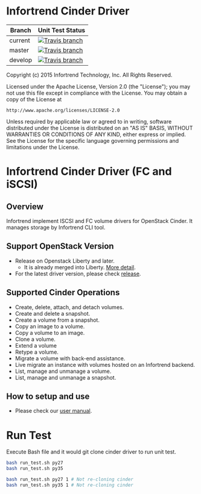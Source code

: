 Infortrend Cinder Driver
=============
| Branch  | Unit Test Status |
| ------- | ------------ |
| current | [![Travis branch][travis-ci-img]][travis-ci-url] |
| master  | [![Travis branch][travis-ci-master-img]][travis-ci-master-url] |
| develop | [![Travis branch][travis-ci-dev-img]][travis-ci-dev-url] |

Copyright (c) 2015 Infortrend Technology, Inc. All Rights Reserved.

Licensed under the Apache License, Version 2.0 (the "License"); you may
not use this file except in compliance with the License. You may obtain
a copy of the License at

    http://www.apache.org/licenses/LICENSE-2.0

Unless required by applicable law or agreed to in writing, software
distributed under the License is distributed on an "AS IS" BASIS, WITHOUT
WARRANTIES OR CONDITIONS OF ANY KIND, either express or implied. See the
License for the specific language governing permissions and limitations
under the License.

# Infortrend Cinder Driver (FC and iSCSI)

## Overview
Infortrend implement ISCSI and FC volume drivers for OpenStack Cinder.
It manages storage by Infortrend CLI tool.

## Support OpenStack Version

- Release on Openstack Liberty and later.
  + It is already merged into Liberty. [More detail](https://blueprints.launchpad.net/cinder/+spec/infortrend-iscsi-fc-volume-driver).
- For the latest driver version, please check [release](https://github.com/infortrend-openstack/infortrend-cinder-driver/releases).

## Supported Cinder Operations

- Create, delete, attach, and detach volumes.
- Create and delete a snapshot.
- Create a volume from a snapshot.
- Copy an image to a volume.
- Copy a volume to an image.
- Clone a volume.
- Extend a volume
- Retype a volume.
- Migrate a volume with back-end assistance.
- Live migrate an instance with volumes hosted on an Infortrend backend.
- List, manage and unmanage a volume.
- List, manage and unmanage a snapshot.

## How to setup and use

- Please check our [user manual](https://github.com/infortrend-openstack/openstack-cinder-manaul).

# Run Test

Execute Bash file and it would git clone cinder driver to run unit test.
```bash
bash run_test.sh py27
bash run_test.sh py35

bash run_test.sh py27 1 # Not re-cloning cinder
bash run_test.sh py35 1 # Not re-cloning cinder
```

[travis-ci-img]: https://img.shields.io/travis/infortrend-openstack/infortrend-cinder-driver.svg?style=flat-square
[travis-ci-url]: https://travis-ci.org/infortrend-openstack/infortrend-cinder-driver

[travis-ci-master-img]: https://img.shields.io/travis/infortrend-openstack/infortrend-cinder-driver/master.svg?style=flat-square
[travis-ci-master-url]: https://travis-ci.org/infortrend-openstack/infortrend-cinder-driver/branches

[travis-ci-dev-img]: https://img.shields.io/travis/infortrend-openstack/infortrend-cinder-driver/develop.svg?style=flat-square
[travis-ci-dev-url]: https://travis-ci.org/infortrend-openstack/infortrend-cinder-driver/branches
